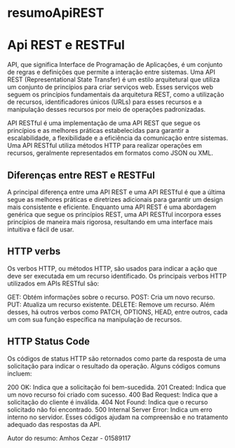 # resumoApiREST

# Api REST e RESTFul

API, que significa Interface de Programação de Aplicações, é um conjunto de regras e definições que permite a interação entre sistemas. Uma API REST (Representational State Transfer) é um estilo arquitetural que utiliza um conjunto de princípios para criar serviços web. Esses serviços web seguem os princípios fundamentais da arquitetura REST, como a utilização de recursos, identificadores únicos (URLs) para esses recursos e a manipulação desses recursos por meio de operações padronizadas.

API RESTful é uma implementação de uma API REST que segue os princípios e as melhores práticas estabelecidas para garantir a escalabilidade, a flexibilidade e a eficiência da comunicação entre sistemas. Uma API RESTful utiliza métodos HTTP para realizar operações em recursos, geralmente representados em formatos como JSON ou XML.

## Diferenças entre REST e RESTFul

A principal diferença entre uma API REST e uma API RESTful é que a última segue as melhores práticas e diretrizes adicionais para garantir um design mais consistente e eficiente. Enquanto uma API REST é uma abordagem genérica que segue os princípios REST, uma API RESTful incorpora esses princípios de maneira mais rigorosa, resultando em uma interface mais intuitiva e fácil de usar.

## HTTP verbs

Os verbos HTTP, ou métodos HTTP, são usados para indicar a ação que deve ser executada em um recurso identificado. Os principais verbos HTTP utilizados em APIs RESTful são:

GET: Obtém informações sobre o recurso.
POST: Cria um novo recurso.
PUT: Atualiza um recurso existente.
DELETE: Remove um recurso.
Além desses, há outros verbos como PATCH, OPTIONS, HEAD, entre outros, cada um com sua função específica na manipulação de recursos.

## HTTP Status Code

Os códigos de status HTTP são retornados como parte da resposta de uma solicitação para indicar o resultado da operação. Alguns códigos comuns incluem:

200 OK: Indica que a solicitação foi bem-sucedida.
201 Created: Indica que um novo recurso foi criado com sucesso.
400 Bad Request: Indica que a solicitação do cliente é inválida.
404 Not Found: Indica que o recurso solicitado não foi encontrado.
500 Internal Server Error: Indica um erro interno no servidor.
Esses códigos ajudam na compreensão e no tratamento adequado das respostas da API.

Autor do resumo: Amhos Cezar - 01589117
